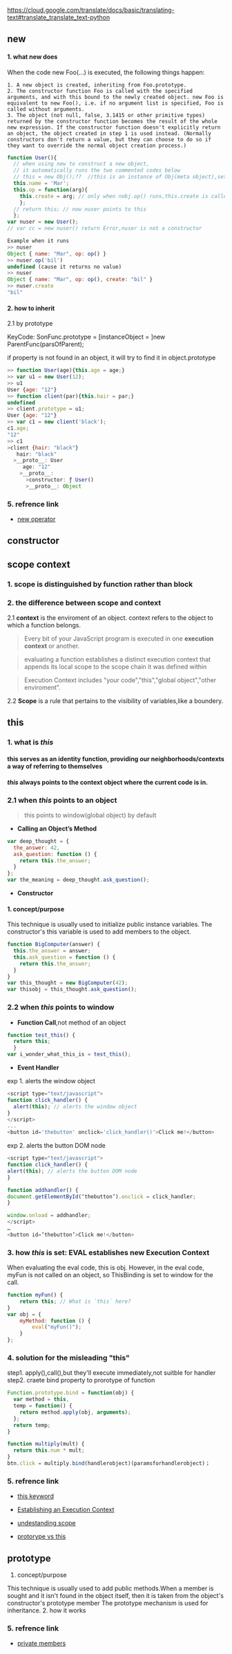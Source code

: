 https://cloud.google.com/translate/docs/basic/translating-text#translate_translate_text-python

## new

#### 1. what new does

When the code new Foo(...) is executed, the following things happen:

    1. A new object is created, inheriting from Foo.prototype.
    2. The constructor function Foo is called with the specified arguments, and with this bound to the newly created object. new Foo is equivalent to new Foo(), i.e. if no argument list is specified, Foo is called without arguments.
    3. The object (not null, false, 3.1415 or other primitive types) returned by the constructor function becomes the result of the whole new expression. If the constructor function doesn't explicitly return an object, the object created in step 1 is used instead. (Normally constructors don't return a value, but they can choose to do so if they want to override the normal object creation process.)

``` javascript
function User(){
  // when using new to construct a new object,
  // it automatically runs the two commented codes below
  // this = new Obj();??  //this is an instance of Obj(meta object),set properties of this below
  this.name = 'Mar';
  this.op = function(arg){
    this.create = arg; // only when nobj.op() runs,this.create is called on nobj and the create property is assigned
    };
  // return this; // now nuser points to this
  };
var nuser = new User();
// var cc = new nuser() return Error,nuser is not a constructor
```

``` javascript
Example when it runs
>> nuser
Object { name: "Mar", op: op() }
>> nuser.op('bil')
undefined (cause it returns no value)
>> nuser
Object { name: "Mar", op: op(), create: "bil" }
>> nuser.create
"bil"
```

#### 2. how to inherit

2.1 by prototype

KeyCode: SonFunc.prototype = [instanceObject = ]new ParentFunc(parsOfParent);

if property is not found in an object, it will try to find it in object.prototype

``` javascript
>> function User(age){this.age = age;}
>> var u1 = new User(12);
>> u1
User {age: "12"}
>> function client(par){this.hair = par;}
undefined
>> client.prototype = u1;
User {age: "12"}
>> var c1 = new client('black');
c1.age;
"12"
>> c1
>client {hair: "black"}
   hair: "black"
  >__proto__: User
     age: "12"
    >__proto__:
      >constructor: ƒ User()
      >__proto__: Object
```




### 5. refrence link

* [new operator](https://developer.mozilla.org/en-US/docs/Web/JavaScript/Reference/Operators/new)


## constructor

## scope context
### 1. scope is distinguished by function rather than block

### 2. the difference between scope and context

2.1 **context** is the enviroment of an object.
context refers to the object to which a function belongs.

> Every bit of your JavaScript program is executed in one **execution context** or another.

> evaluating a function establishes a distinct execution context that appends 
its local scope to the scope chain it was defined within

> Execution Context includes "your code","this","global object","other enviroment".

2.2 **Scope** is a rule that pertains to the visibility of variables,like a boundery.



## this

### 1. what is *this*

#### this serves as an identity function, providing our neighborhoods/contexts a way of referring to themselves
#### *this* always points to the context object where the current code is in.

### 2.1 when *this* points to an object
> this points to window(global object) by default

* **Calling an Object’s Method**

``` javascript
var deep_thought = {
  the_answer: 42,
  ask_question: function () {
    return this.the_answer;
  }
};
var the_meaning = deep_thought.ask_question();
```

* **Constructor** 
#### 1. concept/purpose

This technique is usually used to initialize public instance variables. The constructor's this variable is used to add members to the object.

``` javascript
function BigComputer(answer) {
  this.the_answer = answer;
  this.ask_question = function () {
    return this.the_answer;
  }
}
var this_thought = new BigComputer(42);
var thisobj = this_thought.ask_question();
```

### 2.2 when *this* points to window



* **Function Call**,not method of an object

``` javascript
function test_this() {
  return this;
  }
var i_wonder_what_this_is = test_this();
```

* **Event Handler**

exp 1. alerts the window object

``` javascript
<script type="text/javascript">
function click_handler() {
  alert(this); // alerts the window object
}
</script>
...
<button id='thebutton' onclick='click_handler()'>Click me!</button> 
```

exp 2. alerts the button DOM node

``` javascript
<script type="text/javascript">
function click_handler() {
alert(this); // alerts the button DOM node
}

function addhandler() {
document.getElementById(‘thebutton’).onclick = click_handler;
}

window.onload = addhandler;
</script>
…
<button id=’thebutton’>Click me!</button>
```

### 3. how *this* is set: EVAL establishes new Execution Context
When evaluating the eval code, this is obj. 
However, in the eval code, myFun is not called on an object, 
so ThisBinding is set to window for the call.

``` javascript
function myFun() {
    return this; // What is `this` here?
}
var obj = {
    myMethod: function () {
        eval("myFun()");
    }
};
```

### 4. solution for the misleading "this"
step1. apply(),call(),but they'll execute immediately,not suitble for handler
step2. craete bind property to prorotype of function

``` javascript
Function.prototype.bind = function(obj) {
  var method = this,
  temp = function() {
    return method.apply(obj, arguments);
  };
  return temp;
}

function multiply(mult) {
  return this.num * mult;
}
btn.click = multiply.bind(handlerobject)(paramsforhandlerobject)；
```

### 5. refrence link

* [this keyword](https://stackoverflow.com/questions/3127429/how-does-the-this-keyword-work)

* [Establishing an Execution Context](https://ecma-international.org/ecma-262/5.1/#sec-10.4)

* [undestanding scope](http://www.digital-web.com/articles/scope_in_javascript/)
* [protorype vs this](https://stackoverflow.com/questions/310870/use-of-prototype-vs-this-in-javascript)

## prototype
1. concept/purpose

This technique is usually used to add public methods.When a member is sought and it isn't found in the object itself, then it is taken from the object's constructor's prototype member
The prototype mechanism is used for inheritance.
2. how it works


### 5. refrence link
* [private members](http://crockford.com/javascript/private.html)
